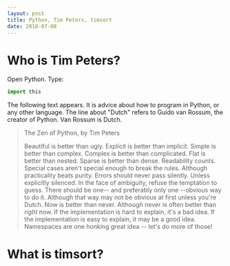 ```yaml
---
layout: post
title: Python, Tim Peters, timsort
date: 2018-07-08
---
```


# Who is Tim Peters?

Open Python. Type:

```python
import this
```

The following text appears. It is advice about how to program in Python, or any other language. The line about "Dutch" refers to Guido van Rossum, the creator of Python. Van Rossum is Dutch.

> The Zen of Python, by Tim Peters
> 
> Beautiful is better than ugly.
> Explicit is better than implicit.
> Simple is better than complex.
> Complex is better than complicated.
> Flat is better than nested.
> Sparse is better than dense.
> Readability counts.
> Special cases aren't special enough to break the rules.
> Although practicality beats purity.
> Errors should never pass silently.
> Unless explicitly silenced.
> In the face of ambiguity, refuse the temptation to guess.
> There should be one-- and preferably only one --obvious way to do it.
> Although that way may not be obvious at first unless you're Dutch.
> Now is better than never.
> Although never is often better than *right* now.
> If the implementation is hard to explain, it's a bad idea.
> If the implementation is easy to explain, it may be a good idea.
> Namespaces are one honking great idea -- let's do more of those!

# What is timsort?
